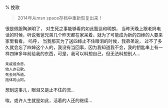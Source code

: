 % 挽歌

> 2014年从msn space存档中重新恢复出来！

很是佩服陶渊明了， 对生死之事能够看的如此豁达和明朗， 当昨天晚上跟老妈电话的时候，听说我爸兄弟几个昨天都在家呆着，就为了可能成为新的四婶的人要来家里看看， 呜呼， 当我那天为了送四婶止不住眼泪的时候，我弟弟说， 过不了多久就会忘了四婶这个人的，我没有当回事，因为我知道我不会，我的钥匙串上有一样四婶多年前给我的东西，可是，我可以料想自己，但无法料想别人...

    亲戚或余悲， 
    他人亦已歌。
    死去何所道，
    拖体同山阿。

想到这事儿，眼泪又是止不住的流...

唉，或许人生就是如此，活着的人还的继续...
